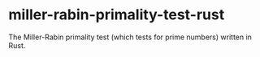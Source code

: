 # miller-rabin-primality-test-rust
The Miller-Rabin primality test (which tests for prime numbers) written in Rust.

